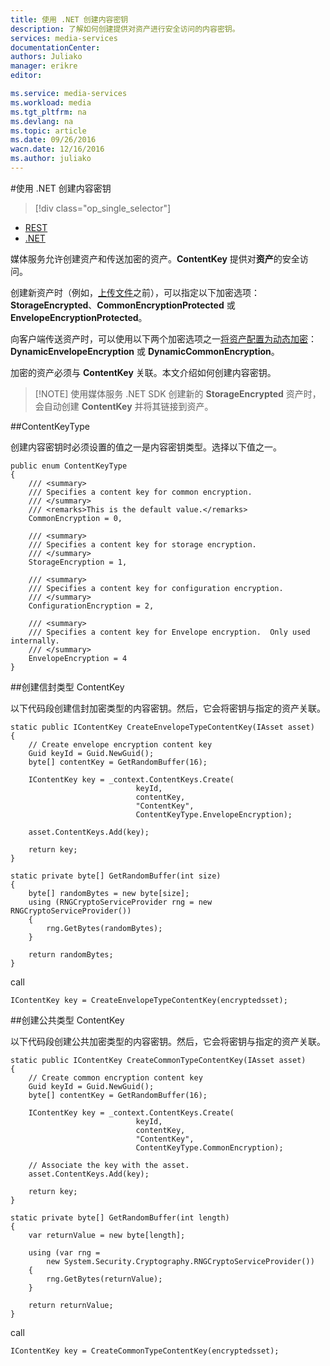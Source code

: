 ```yaml
---
title: 使用 .NET 创建内容密钥
description: 了解如何创建提供对资产进行安全访问的内容密钥。
services: media-services
documentationCenter: 
authors: Juliako
manager: erikre
editor: 

ms.service: media-services
ms.workload: media
ms.tgt_pltfrm: na
ms.devlang: na
ms.topic: article
ms.date: 09/26/2016
wacn.date: 12/16/2016
ms.author: juliako
---
```


#使用 .NET 创建内容密钥

> [!div class="op_single_selector"]
- [REST](./media-services-rest-create-contentkey.md)
- [.NET](./media-services-dotnet-create-contentkey.md)

媒体服务允许创建资产和传送加密的资产。**ContentKey** 提供对**资产**的安全访问。

创建新资产时（例如，[上传文件](./media-services-dotnet-upload-files.md)之前），可以指定以下加密选项：**StorageEncrypted**、**CommonEncryptionProtected** 或 **EnvelopeEncryptionProtected**。

向客户端传送资产时，可以使用以下两个加密选项之一[将资产配置为动态加密](./media-services-dotnet-configure-asset-delivery-policy.md)：**DynamicEnvelopeEncryption** 或 **DynamicCommonEncryption**。

加密的资产必须与 **ContentKey** 关联。本文介绍如何创建内容密钥。

>[!NOTE] 使用媒体服务 .NET SDK 创建新的 **StorageEncrypted** 资产时，会自动创建 **ContentKey** 并将其链接到资产。

##ContentKeyType

创建内容密钥时必须设置的值之一是内容密钥类型。选择以下值之一。

    public enum ContentKeyType
    {
        /// <summary>
        /// Specifies a content key for common encryption.
        /// </summary>
        /// <remarks>This is the default value.</remarks>
        CommonEncryption = 0,

        /// <summary>
        /// Specifies a content key for storage encryption.
        /// </summary>
        StorageEncryption = 1,

        /// <summary>
        /// Specifies a content key for configuration encryption.
        /// </summary>
        ConfigurationEncryption = 2,

        /// <summary>
        /// Specifies a content key for Envelope encryption.  Only used internally.
        /// </summary>
        EnvelopeEncryption = 4
    }

##<a id="envelope_contentkey"></a>创建信封类型 ContentKey

以下代码段创建信封加密类型的内容密钥。然后，它会将密钥与指定的资产关联。

    static public IContentKey CreateEnvelopeTypeContentKey(IAsset asset)
    {
        // Create envelope encryption content key
        Guid keyId = Guid.NewGuid();
        byte[] contentKey = GetRandomBuffer(16);

        IContentKey key = _context.ContentKeys.Create(
                                keyId,
                                contentKey,
                                "ContentKey",
                                ContentKeyType.EnvelopeEncryption);

        asset.ContentKeys.Add(key);

        return key;
    }

    static private byte[] GetRandomBuffer(int size)
    {
        byte[] randomBytes = new byte[size];
        using (RNGCryptoServiceProvider rng = new RNGCryptoServiceProvider())
        {
            rng.GetBytes(randomBytes);
        }

        return randomBytes;
    }

call

	IContentKey key = CreateEnvelopeTypeContentKey(encryptedsset);

##<a id="common_contentkey"></a>创建公共类型 ContentKey    

以下代码段创建公共加密类型的内容密钥。然后，它会将密钥与指定的资产关联。

    static public IContentKey CreateCommonTypeContentKey(IAsset asset)
    {
        // Create common encryption content key
        Guid keyId = Guid.NewGuid();
        byte[] contentKey = GetRandomBuffer(16);

        IContentKey key = _context.ContentKeys.Create(
                                keyId,
                                contentKey,
                                "ContentKey",
                                ContentKeyType.CommonEncryption);

        // Associate the key with the asset.
        asset.ContentKeys.Add(key);

        return key;
    }

    static private byte[] GetRandomBuffer(int length)
    {
        var returnValue = new byte[length];

        using (var rng =
            new System.Security.Cryptography.RNGCryptoServiceProvider())
        {
            rng.GetBytes(returnValue);
        }

        return returnValue;
    }
call

	IContentKey key = CreateCommonTypeContentKey(encryptedsset); 

<!---HONumber=Mooncake_Quality_Review_1202_2016-->